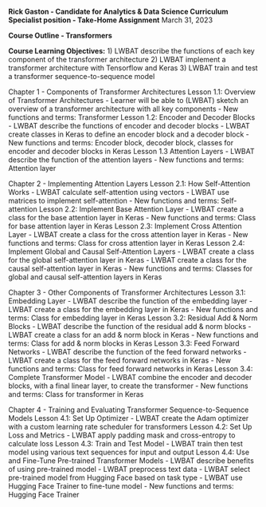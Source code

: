 **Rick Gaston - Candidate for Analytics & Data Science Curriculum Specialist position - Take-Home Assignment** 
March 31, 2023

**Course Outline - Transformers**

**Course Learning Objectives:**
    1) LWBAT describe the functions of each key component of the transformer architecture
    2) LWBAT implement a transformer architecture with Tensorflow and Keras
    3) LWBAT train and test a transformer sequence-to-sequence model

Chapter 1 - Components of Transformer Architectures
    Lesson 1.1: Overview of Transformer Architectures
        - Learner will be able to (LWBAT) sketch an overview of a transformer architecture with all key components
        - New functions and terms: Transformer
    Lesson 1.2: Encoder and Decoder Blocks
        - LWBAT describe the functions of encoder and decoder blocks
        - LWBAT create classes in Keras to define an encoder block and a decoder block
        - New functions and terms: Encoder block, decoder block, classes for encoder and decoder blocks in Keras
    Lesson 1.3 Attention Layers
        - LWBAT describe the function of the attention layers
        - New functions and terms: Attention layer

Chapter 2 - Implementing Attention Layers
    Lesson 2.1: How Self-Attention Works
        - LWBAT calculate self-attention using vectors
        - LWBAT use matrices to implement self-attention
        - New functions and terms: Self-attention
    Lesson 2.2: Implement Base Attention Layer
        - LWBAT create a class for the base attention layer in Keras
        - New functions and terms: Class for base attention layer in Keras
    Lesson 2.3: Implement Cross Attention Layer
        - LWBAT create a class for the cross attention layer in Keras 
        - New functions and terms: Class for cross attention layer in Keras
    Lesson 2.4: Implement Global and Causal Self-Attention Layers
        - LWBAT create a class for the global self-attention layer in Keras
        - LWBAT create a class for the causal self-attention layer in Keras
        - New functions and terms: Classes for global and causal self-attention layers in Keras

Chapter 3 - Other Components of Transformer Architectures
    Lesson 3.1: Embedding Layer
        - LWBAT describe the function of the embedding layer
        - LWBAT create a class for the embedding layer in Keras
        - New functions and terms: Class for embedding layer in Keras
    Lesson 3.2: Residual Add & Norm Blocks
        - LWBAT describe the function of the residual add & norm blocks
        - LWBAT create a class for an add & norm block in Keras
        - New functions and terms: Class for add & norm blocks in Keras
    Lesson 3.3: Feed Forward Networks
        - LWBAT describe the function of the feed forward networks
        - LWBAT create a class for the feed forward networks in Keras
        - New functions and terms: Class for feed forward networks in Keras
    Lesson 3.4: Complete Transformer Model
        - LWBAT combine the encoder and decoder blocks, with a final linear layer, to create the transformer
        - New functions and terms: Class for transformer in Keras

Chapter 4 - Training and Evaluating Transformer Sequence-to-Sequence Models
    Lesson 4.1: Set Up Optimizer
        - LWBAT create the Adam optimizer with a custom learning rate scheduler for transformers
    Lesson 4.2: Set Up Loss and Metrics
        - LWBAT apply padding mask and cross-entropy to calculate loss
    Lesson 4.3: Train and Test Model
        - LWBAT train then test model using various text sequences for input and output
    Lesson 4.4: Use and Fine-Tune Pre-trained Transformer Models
        - LWBAT describe benefits of using pre-trained model
        - LWBAT preprocess text data
        - LWBAT select pre-trained model from Hugging Face based on task type
        - LWBAT use Hugging Face Trainer to fine-tune model
        - New functions and terms: Hugging Face Trainer
